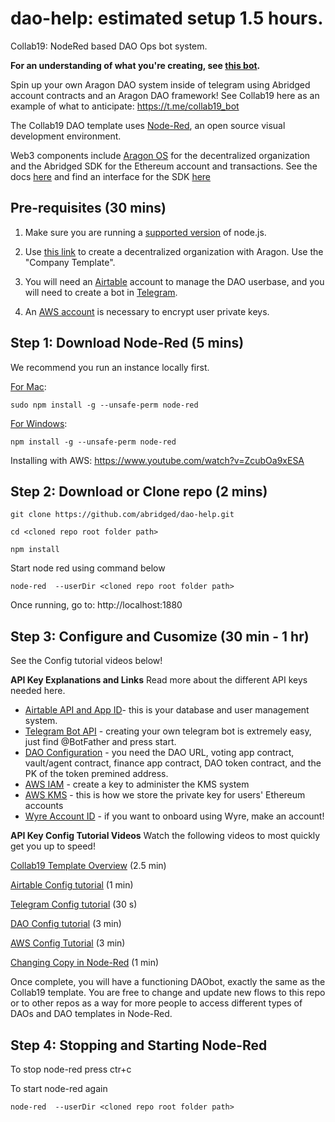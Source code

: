 # dao-help: estimated setup 1.5 hours.

Collab19: NodeRed based DAO Ops bot system. 

**For an understanding of what you're creating, see [this bot](https://t.me/collab19_bot).**

Spin up your own Aragon DAO system inside of telegram using Abridged account contracts and an Aragon DAO framework! See Collab19 here as an example of what to anticipate: <https://t.me/collab19_bot>

The Collab19 DAO template uses [Node-Red](https://nodered.org/), an open source visual development environment. 

Web3 components include [Aragon OS](https://aragon.org) for the decentralized organization and the Abridged SDK for the Ethereum account and transactions. See the docs [here](https://abridged.gitbook.io/docs/) and find an interface for the SDK [here](https://preview.abridged.io/)

## Pre-requisites (30 mins)

1. Make sure you are running a [supported version](https://nodered.org/docs/faq/node-versions) of node.js.

2. Use [this link](https://mainnet.aragon.org/) to create a decentralized organization with Aragon. Use the "Company Template".

3. You will need an [Airtable](https://airtable.com/) account to manage the DAO userbase, and you will need to create a bot in [Telegram](https://core.telegram.org/bots).

4. An [AWS account](https://aws.amazon.com/console/) is necessary to encrypt user private keys.

## Step 1: Download Node-Red (5 mins)

We recommend you run an instance locally first.

[For Mac](https://nodered.org/docs/getting-started/local):
  ```
  sudo npm install -g --unsafe-perm node-red
  ```
  
[For Windows](https://nodered.org/docs/getting-started/windows):
  ```
  npm install -g --unsafe-perm node-red
  ```

Installing with AWS: <https://www.youtube.com/watch?v=ZcubOa9xESA>

## Step 2: Download or Clone repo (2 mins)
```
git clone https://github.com/abridged/dao-help.git

cd <cloned repo root folder path>

npm install
```

Start node red using command below
```
node-red  --userDir <cloned repo root folder path>
```

Once running, go to: http://localhost:1880

## Step 3: Configure and Cusomize (30 min - 1 hr)
See the Config tutorial videos below!

**API Key Explanations and Links**
Read more about the different API keys needed here.

  * [Airtable API and App ID](https://airtable.com/invite/l?inviteId=invfw1mDN9Gm7qmO4&inviteToken=e2b07eee746127408d6dc64f6158dbdd78d3e195978d2a8d14779603222b5c42)- this is your database and user management system. 
  * [Telegram Bot API](https://core.telegram.org/bots) - creating your own telegram bot is extremely easy, just find @BotFather and press start. 
  * [DAO Configuration](https://mainnet.aragon.org/#/) - you need the DAO URL, voting app contract, vault/agent contract, finance app contract, DAO token contract, and the PK of the token premined address.
  * [AWS IAM](https://aws.amazon.com/iam/) - create a key to administer the KMS system
  * [AWS KMS](https://aws.amazon.com/kms/) - this is how we store the private key for users' Ethereum accounts
  * [Wyre Account ID](https://dash.sendwyre.com/sign-in) - if you want to onboard using Wyre, make an account!

**API Key Config Tutorial Videos**
Watch the following videos to most quickly get you up to speed!

[Collab19 Template Overview](https://www.youtube.com/watch?v=1MjoDXFa2mU) (2.5 min)

[Airtable Config tutorial](https://www.youtube.com/watch?v=tCC9z3-ahxs) (1 min)

[Telegram Config tutorial](https://www.youtube.com/watch?v=WEJpuqTbQRU) (30 s)

[DAO Config tutorial](https://www.youtube.com/watch?v=bq8t62gyq2g) (3 min)

[AWS Config Tutorial](https://www.youtube.com/watch?v=jNxuRF5Yc3g) (3 min)

[Changing Copy in Node-Red](https://www.youtube.com/watch?v=FdgfPJDd0mE) (1 min)

Once complete, you will have a functioning DAObot, exactly the same as the Collab19 template. You are free to change and update new flows to this repo or to other repos as a way for more people to access different types of DAOs and DAO templates in Node-Red.
  
## Step 4: Stopping and Starting Node-Red
To stop node-red press ctr+c

To start node-red again 
```
node-red  --userDir <cloned repo root folder path>
```

